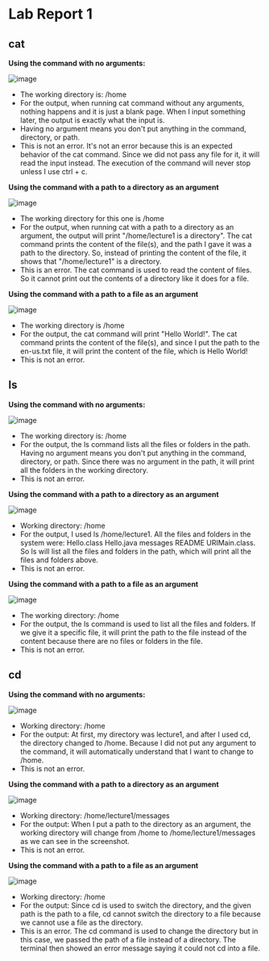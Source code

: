 # Lab Report 1

## cat
**Using the command with no arguments:**

![image](https://github.com/hoangle2404/cse15l-lab-reports/assets/146885173/dc808caa-da09-4519-b97f-410768e7b6c9)

* The working directory is: /home
* For the output, when running cat command without any arguments, nothing happens and it is just a blank page. When I input something later, the output is exactly what the input is.   
* Having no argument means you don't put anything in the command, directory, or path.
* This is not an error. It's not an error because this is an expected behavior of the cat command. Since we did not pass any file for it, it will read the input instead. The execution of the command will never stop unless I use ctrl + c.     

**Using the command with a path to a directory as an argument**

![image](https://github.com/hoangle2404/cse15l-lab-reports/assets/146885173/4b7ab277-45bc-410a-b0a6-a0440499227e)

* The working directory for this one is /home
* For the output, when running cat with a path to a directory as an argument, the output will print "/home/lecture1 is a directory". The cat command prints the content of the file(s), and the path I gave it was a path to the directory. So, instead of printing the content of the file, it shows that "/home/lecture1" is a directory. 
* This is an error. The cat command is used to read the content of files. So it cannot print out the contents of a directory like it does for a file. 

**Using the command with a path to a file as an argument**

![image](https://github.com/hoangle2404/cse15l-lab-reports/assets/146885173/9f1a3f8a-9a40-4dd7-9b33-619eaece20ad)

* The working directory is /home
* For the output, the cat command will print "Hello World!". The cat command prints the content of the file(s), and since I put the path to the en-us.txt file, it will print the content of the file, which is Hello World!
* This is not an error. 

## ls
**Using the command with no arguments:**

![image](https://github.com/hoangle2404/cse15l-lab-reports/assets/146885173/d01dba85-b9a1-431c-a26e-eb6af261bb26)

* The working directory is: /home
* For the output, the ls command lists all the files or folders in the path. Having no argument means you don't put anything in the command, directory, or path. Since there was no argument in the path, it will print all the folders in the working directory.
* This is not an error.

**Using the command with a path to a directory as an argument**

![image](https://github.com/hoangle2404/cse15l-lab-reports/assets/146885173/23abea2a-4dde-40f1-a494-8de384a5469c)

* Working directory: /home
* For the output, I used ls /home/lecture1. All the files and folders in the system were: Hello.class Hello.java  messages  README  URIMain.class. So ls will list all the files and folders in the path, which will print all the files and folders above.
* This is not an error.

**Using the command with a path to a file as an argument**

![image](https://github.com/hoangle2404/cse15l-lab-reports/assets/146885173/1ff4276e-8c8c-4653-be48-cfdfe8c63183)

* The working directory: /home
* For the output, the ls command is used to list all the files and folders. If we give it a specific file, it will print the path to the file instead of the content because there are no files or folders in the file. 
* This is not an error.

## cd

**Using the command with no arguments:**

![image](https://github.com/hoangle2404/cse15l-lab-reports/assets/146885173/e383ce77-2227-42f8-8508-11e3431bfb6b)

* Working directory: /home
* For the output: At first, my directory was lecture1, and after I used cd, the directory changed to /home. Because I did not put any argument to the command, it will automatically understand that I want to change to /home.
* This is not an error.

**Using the command with a path to a directory as an argument**

![image](https://github.com/hoangle2404/cse15l-lab-reports/assets/146885173/d5669727-f4b7-403e-93e8-a7be7654dd18)

* Working directory: /home/lecture1/messages
* For the output: When I put a path to the directory as an argument, the working directory will change from /home to /home/lecture1/messages as we can see in the screenshot.
* This is not an error.

**Using the command with a path to a file as an argument**

![image](https://github.com/hoangle2404/cse15l-lab-reports/assets/146885173/5dc90c42-09fb-434f-816f-4a74be143805)

* Working directory: /home
* For the output: Since cd is used to switch the directory, and the given path is the path to a file, cd cannot switch the directory to a file because we cannot use a file as the directory.
* This is an error. The cd command is used to change the directory but in this case, we passed the path of a file instead of a directory. The terminal then showed an error message saying it could not cd into a file.  





